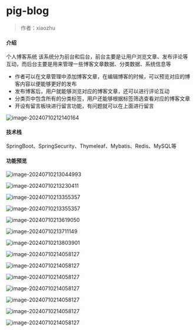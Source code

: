 # pig-blog

> 作者：xiaozhu

#### 介绍

个人博客系统
该系统分为前台和后台，前台主要是让用户浏览文章、发布评论等互动，而后台主要是用来管理一些博客文章数据、分类数据、系统信息等

- 作者可以在文章管理中添加博客文章，在编辑博客的时候，可以预览对应的博客内容以便能够更好的发布
- 发布博客后，用户就能够浏览对应的博客文章，还可以进行评论互动
- 分类页中包含所有的分类标签，用户还能够根据标签筛选查看对应的博客文章
- 开设有留言板块进行留言功能，有问题就可以在上面进行留言

![image-20240710212140164](./docs/images/img1.png)

#### 技术栈

SpringBoot、SpringSecurity、Thymeleaf、Mybatis、Redis、MySQL等

#### 功能预览

![image-20240710213044993](./docs/images/img2.png)

![image-20240710213230411](./docs/images/img3.png)

![image-20240710213355357](./docs/images/img4.png)

![image-20240710213355357](./docs/images/img5.png)

![image-20240710213619050](./docs/images/img6.png)

![image-20240710213711149](./docs/images/img7.png)

![image-20240710213803901](./docs/images/img8.png)

![image-20240710214058127](./docs/images/img9.png)

![image-20240710214058127](./docs/images/img10.png)

![image-20240710214058127](./docs/images/img11.png)

![image-20240710214058127](./docs/images/img12.png)

![image-20240710214058127](./docs/images/img13.png)

![image-20240710214058127](./docs/images/img14.png)

![image-20240710214058127](./docs/images/img15.png)

